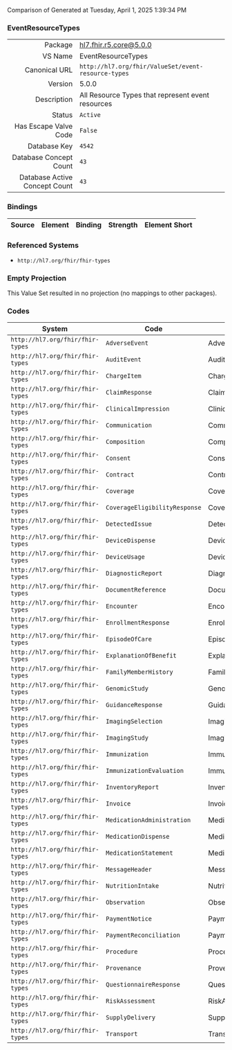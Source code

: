 Comparison of 
Generated at Tuesday, April 1, 2025 1:39:34 PM

### EventResourceTypes

|      |     |
| ---: | --- |
| Package | hl7.fhir.r5.core@5.0.0 |
| VS Name | EventResourceTypes |
| Canonical URL | `http://hl7.org/fhir/ValueSet/event-resource-types` |
| Version | 5.0.0 |
| Description | All Resource Types that represent event resources |
| Status | `Active` |
| Has Escape Valve Code | `False` |
| Database Key | `4542` |
| Database Concept Count | `43` |
| Database Active Concept Count | `43` |
### Bindings

| Source | Element | Binding | Strength | Element Short |
| ------ | ------- | ------- | -------- | ------------- |

### Referenced Systems

* `http://hl7.org/fhir/fhir-types`
### Empty Projection

This Value Set resulted in no projection (no mappings to other packages).

### Codes

| System | Code | Display |
| ------ | ---- | ------- |
| `http://hl7.org/fhir/fhir-types` | `AdverseEvent` | AdverseEvent |
| `http://hl7.org/fhir/fhir-types` | `AuditEvent` | AuditEvent |
| `http://hl7.org/fhir/fhir-types` | `ChargeItem` | ChargeItem |
| `http://hl7.org/fhir/fhir-types` | `ClaimResponse` | ClaimResponse |
| `http://hl7.org/fhir/fhir-types` | `ClinicalImpression` | ClinicalImpression |
| `http://hl7.org/fhir/fhir-types` | `Communication` | Communication |
| `http://hl7.org/fhir/fhir-types` | `Composition` | Composition |
| `http://hl7.org/fhir/fhir-types` | `Consent` | Consent |
| `http://hl7.org/fhir/fhir-types` | `Contract` | Contract |
| `http://hl7.org/fhir/fhir-types` | `Coverage` | Coverage |
| `http://hl7.org/fhir/fhir-types` | `CoverageEligibilityResponse` | CoverageEligibilityResponse |
| `http://hl7.org/fhir/fhir-types` | `DetectedIssue` | DetectedIssue |
| `http://hl7.org/fhir/fhir-types` | `DeviceDispense` | DeviceDispense |
| `http://hl7.org/fhir/fhir-types` | `DeviceUsage` | DeviceUsage |
| `http://hl7.org/fhir/fhir-types` | `DiagnosticReport` | DiagnosticReport |
| `http://hl7.org/fhir/fhir-types` | `DocumentReference` | DocumentReference |
| `http://hl7.org/fhir/fhir-types` | `Encounter` | Encounter |
| `http://hl7.org/fhir/fhir-types` | `EnrollmentResponse` | EnrollmentResponse |
| `http://hl7.org/fhir/fhir-types` | `EpisodeOfCare` | EpisodeOfCare |
| `http://hl7.org/fhir/fhir-types` | `ExplanationOfBenefit` | ExplanationOfBenefit |
| `http://hl7.org/fhir/fhir-types` | `FamilyMemberHistory` | FamilyMemberHistory |
| `http://hl7.org/fhir/fhir-types` | `GenomicStudy` | GenomicStudy |
| `http://hl7.org/fhir/fhir-types` | `GuidanceResponse` | GuidanceResponse |
| `http://hl7.org/fhir/fhir-types` | `ImagingSelection` | ImagingSelection |
| `http://hl7.org/fhir/fhir-types` | `ImagingStudy` | ImagingStudy |
| `http://hl7.org/fhir/fhir-types` | `Immunization` | Immunization |
| `http://hl7.org/fhir/fhir-types` | `ImmunizationEvaluation` | ImmunizationEvaluation |
| `http://hl7.org/fhir/fhir-types` | `InventoryReport` | InventoryReport |
| `http://hl7.org/fhir/fhir-types` | `Invoice` | Invoice |
| `http://hl7.org/fhir/fhir-types` | `MedicationAdministration` | MedicationAdministration |
| `http://hl7.org/fhir/fhir-types` | `MedicationDispense` | MedicationDispense |
| `http://hl7.org/fhir/fhir-types` | `MedicationStatement` | MedicationStatement |
| `http://hl7.org/fhir/fhir-types` | `MessageHeader` | MessageHeader |
| `http://hl7.org/fhir/fhir-types` | `NutritionIntake` | NutritionIntake |
| `http://hl7.org/fhir/fhir-types` | `Observation` | Observation |
| `http://hl7.org/fhir/fhir-types` | `PaymentNotice` | PaymentNotice |
| `http://hl7.org/fhir/fhir-types` | `PaymentReconciliation` | PaymentReconciliation |
| `http://hl7.org/fhir/fhir-types` | `Procedure` | Procedure |
| `http://hl7.org/fhir/fhir-types` | `Provenance` | Provenance |
| `http://hl7.org/fhir/fhir-types` | `QuestionnaireResponse` | QuestionnaireResponse |
| `http://hl7.org/fhir/fhir-types` | `RiskAssessment` | RiskAssessment |
| `http://hl7.org/fhir/fhir-types` | `SupplyDelivery` | SupplyDelivery |
| `http://hl7.org/fhir/fhir-types` | `Transport` | Transport |

